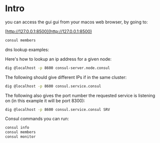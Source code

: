 # Intro

you can access the gui gui from your macos web browser, by going to:

[http://127.0.0.1:8500](http://127.0.0.1:8500)

```bash
consul members
```

dns lookup examples:

Here's how to lookup an ip address for a given node:

```bash
dig @localhost -p 8600 consul-server.node.consul
```

The following should give different IPs if in the same cluster:

```bash
dig @localhost -p 8600 consul.service.consul
```

The following also gives the port number the requested service is listening on (in this example it will be port 8300):

```bash
dig @localhost -p 8600 consul.service.consul SRV
```

Consul commands you can run:

```bash
consul info
consul members
consul monitor
```
